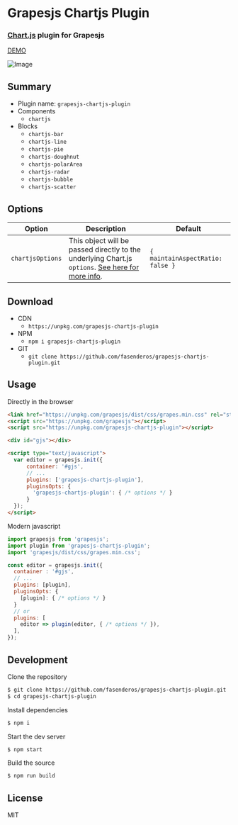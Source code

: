 # Grapesjs Chartjs Plugin

### [Chart.js](https://www.chartjs.org/) plugin for Grapesjs

[DEMO](https://codesandbox.io/p/sandbox/grapesjs-chartjs-plugin-jxy3qk)

![Image](https://github.com/user-attachments/assets/4fc965dd-0f8d-4fb8-9e1d-a41a308e9471)


## Summary

* Plugin name: `grapesjs-chartjs-plugin`
* Components
    * `chartjs`
* Blocks
    * `chartjs-bar`
    * `chartjs-line`
    * `chartjs-pie`
    * `chartjs-doughnut`
    * `chartjs-polarArea`
    * `chartjs-radar`
    * `chartjs-bubble`
    * `chartjs-scatter`

## Options

| Option | Description | Default |
|-|-|-
| `chartjsOptions` | This object will be passed directly to the underlying Chart.js `options`. [See here for more info](https://www.chartjs.org/docs/latest/configuration/). | `{ maintainAspectRatio: false }` |



## Download

* CDN
  * `https://unpkg.com/grapesjs-chartjs-plugin`
* NPM
  * `npm i grapesjs-chartjs-plugin`
* GIT
  * `git clone https://github.com/fasenderos/grapesjs-chartjs-plugin.git`



## Usage

Directly in the browser
```html
<link href="https://unpkg.com/grapesjs/dist/css/grapes.min.css" rel="stylesheet"/>
<script src="https://unpkg.com/grapesjs"></script>
<script src="https://unpkg.com/grapesjs-chartjs-plugin"></script>

<div id="gjs"></div>

<script type="text/javascript">
  var editor = grapesjs.init({
      container: '#gjs',
      // ...
      plugins: ['grapesjs-chartjs-plugin'],
      pluginsOpts: {
        'grapesjs-chartjs-plugin': { /* options */ }
      }
  });
</script>
```

Modern javascript
```js
import grapesjs from 'grapesjs';
import plugin from 'grapesjs-chartjs-plugin';
import 'grapesjs/dist/css/grapes.min.css';

const editor = grapesjs.init({
  container : '#gjs',
  // ...
  plugins: [plugin],
  pluginsOpts: {
    [plugin]: { /* options */ }
  }
  // or
  plugins: [
    editor => plugin(editor, { /* options */ }),
  ],
});
```



## Development

Clone the repository

```sh
$ git clone https://github.com/fasenderos/grapesjs-chartjs-plugin.git
$ cd grapesjs-chartjs-plugin
```

Install dependencies

```sh
$ npm i
```

Start the dev server

```sh
$ npm start
```

Build the source

```sh
$ npm run build
```



## License

MIT
